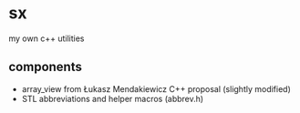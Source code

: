 # sx
my own c++ utilities
## components
- array_view from Łukasz Mendakiewicz C++ proposal (slightly modified)
- STL abbreviations and helper macros (abbrev.h)

